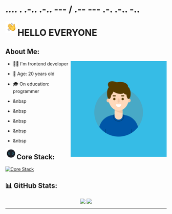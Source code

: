 # .... . .-.. .-.. --- / .-- --- .-. .-.. -..

<img alt="hello world" src="./assets/gifs/hand.gif" width='38' align="left"/>

# **HELLO EVERYONE**

## About Me:

<img alt="hello world" src="./assets/gifs/me.gif" height='300px' align="right"/>

- 👨‍💻 I'm frontend developer

- 👨 Age: 20 years old

- &#127891; On education: programmer
- &nbsp
- &nbsp
- &nbsp
- &nbsp
- &nbsp


<img alt="devstack" src="./assets/gifs/devstack.gif" width='35' align="left"/>

## Core Stack:


[![Core Stack](https://skillicons.dev/icons?i=react,ts,js,redux,html,css,tailwind,&perline=9)](https://skillicons.dev)

## 📊 GitHub Stats:

<div align="center">
  <img align="center" src="https://github-readme-stats.vercel.app/api?username=e1nur&theme=react&hide_border=true&include_all_commits=false&count_private=false" />
  <img align="center" src="https://github-readme-streak-stats.herokuapp.com/?user=e1nur&theme=react&hide_border=true" />
</div>

---
